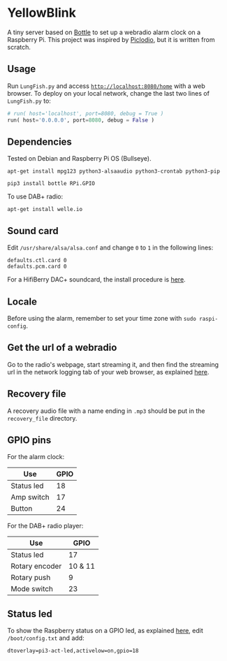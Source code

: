 # YellowBlink

A tiny server based on [Bottle](https://bottlepy.org/docs/dev/) to set up a webradio alarm clock on a Raspberry Pi. This project was inspired by [Piclodio](https://github.com/Sispheor/piclodio3), but it is written from scratch.

## Usage

Run `LungFish.py` and access [`http://localhost:8080/home`](http://localhost:8080/home) with a web browser. To deploy on your local network, change the last two lines of `LungFish.py` to:

```python
# run( host='localhost', port=8080, debug = True )
run( host='0.0.0.0', port=8080, debug = False )
```
## Dependencies

Tested on Debian and Raspberry Pi OS (Bullseye).

```
apt-get install mpg123 python3-alsaaudio python3-crontab python3-pip
```


```
pip3 install bottle RPi.GPIO
```

To use DAB+ radio:

```
apt-get install welle.io
```

## Sound card

Edit `/usr/share/alsa/alsa.conf` and change `0` to `1` in the following lines:
```
defaults.ctl.card 0
defaults.pcm.card 0
```

For a HifiBerry DAC+ soundcard, the install procedure is [here](https://www.hifiberry.com/docs/archive/hifiberry-software-configuration/).

## Locale

Before using the alarm, remember to set your time zone with `sudo raspi-config`.

## Get the url of a webradio

Go to the radio's webpage, start streaming it, and then find the streaming url in the network logging tab of your web browser, as explained [here](https://stackoverflow.com/questions/28314897/how-to-get-direct-streaming-url-from-this-flash-online-streaming-radio-station).

## Recovery file

A recovery audio file with a name ending in `.mp3` should be put in the `recovery_file` directory.

## GPIO pins

For the alarm clock:

| Use | GPIO |
|--|--|
| Status led | 18 |
| Amp switch | 17 |
| Button | 24 |

For the DAB+ radio player:

| Use | GPIO |
|--|--|
| Status led | 17 |
| Rotary encoder | 10 & 11 |
| Rotary push | 9 |
| Mode switch | 23 |

## Status led

To show the Raspberry status on a GPIO led, as explained [here](https://forums.raspberrypi.com/viewtopic.php?t=146455), edit `/boot/config.txt` and add:
```
dtoverlay=pi3-act-led,activelow=on,gpio=18
```
